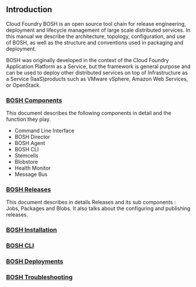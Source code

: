 ## Introduction ##

Cloud Foundry BOSH is an open source tool chain for release engineering, deployment and lifecycle management of large scale distributed services. In this manual we describe the architecture, topology, configuration, and use of BOSH, as well as the structure and conventions used in packaging and deployment.

BOSH was originally developed in the context of the Cloud Foundry Application Platform as a Service, but the framework is general purpose and can be used to deploy other distributed services on top of Infrastructure as a Service (IaaS)products such as VMware vSphere, Amazon Web Services, or OpenStack.

### [BOSH Components](https://github.com/rajdeepd/bosh-oss-docs/blob/master/bosh/documentation/bosh_components.md) ###

This document describes the following components in detail and the function they play. 
*    Command Line Interface
*    BOSH Director
*    BOSH Agent
*    BOSH CLI
*    Stemcells
*    Blobstore
*    Health Monitor
*    Message Bus

### [BOSH Releases](https://github.com/rajdeepd/bosh-oss-docs/blob/master/bosh/documentation/bosh_releases.md) ###

This document describes in details Releases and its sub components : Jobs, Packages and Blobs. It also talks about the configuring and publishing releases.
### [BOSH Installation](https://github.com/rajdeepd/bosh-oss-docs/blob/master/bosh/documentation/bosh_installation.md) ###

### [BOSH CLI](https://github.com/rajdeepd/bosh-oss-docs/blob/master/bosh/documentation/using_bosh.md) ###

### [BOSH Deployments](https://github.com/rajdeepd/bosh-oss-docs/blob/master/bosh/documentation/bosh_deployments.md) ###

### [BOSH Troubleshooting](https://github.com/rajdeepd/bosh-oss-docs/blob/master/bosh/documentation/bosh_troubleshooting.md) ###


